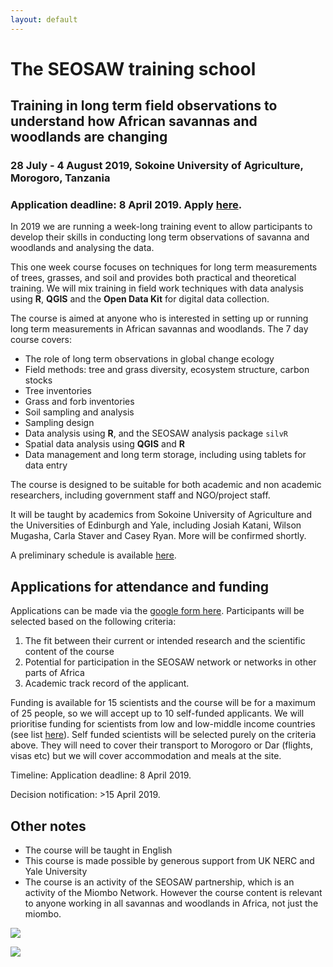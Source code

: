 ```yaml
---
layout: default
---
```


<link rel="stylesheet" href="{{ site.baseurl }}/css/MarkerCluster.css" />
<link rel="stylesheet" href="{{ site.baseurl }}/css/MarkerCluster.Default.css" />

# The SEOSAW training school
## Training in long term field observations to understand how African savannas and woodlands are changing

### 28 July - 4 August 2019, Sokoine University of Agriculture, Morogoro, Tanzania

### Application deadline: 8 April 2019. Apply [here](https://docs.google.com/forms/d/1KP5zip8e6zMjS5uDLbNECwgrw9cgV46rDQNDi0D7i78/edit).

In 2019 we are running a week-long training event to allow participants to develop their skills in conducting long term observations of savanna and woodlands and analysing the data.

This one week course focuses on techniques for long term measurements of trees, grasses, and soil and provides both practical and theoretical training. We will mix training in field work techniques  with data analysis using **R**, **QGIS** and the **Open Data Kit** for digital data collection.

The course is aimed at anyone who is interested in setting up or running long term measurements in African savannas and woodlands. The 7 day course covers:

* The role of long term observations in global change ecology
* Field methods: tree and grass diversity, ecosystem structure, carbon stocks
* Tree inventories
* Grass and forb inventories
* Soil sampling and analysis
* Sampling design
* Data analysis using **R**, and the SEOSAW analysis package `silvR`
* Spatial data analysis using **QGIS** and **R**
* Data management and long term storage, including using tablets for data entry

The course is designed to be suitable for both academic and non academic researchers, including government staff and NGO/project staff.

It will be taught by academics from Sokoine University of Agriculture and the Universities of Edinburgh and Yale, including Josiah Katani, Wilson Mugasha, Carla Staver and Casey Ryan. More will be confirmed shortly.

A preliminary schedule is available [here](./summer_school_schedule.md).

## Applications for attendance and funding
Applications can be made via the [google form here](https://docs.google.com/forms/d/1KP5zip8e6zMjS5uDLbNECwgrw9cgV46rDQNDi0D7i78/edit). Participants will be selected based on the following criteria:

1. The fit between their current or intended research and the scientific content of the course
1. Potential for participation in the SEOSAW network or networks in other parts of Africa
1. Academic track record of the applicant.

Funding is available for 15 scientists and the course will be for a maximum of 25 people, so we will accept up to 10 self-funded applicants.  We will prioritise funding for scientists from low and low-middle income countries (see list [here](http://www.oecd.org/dac/financing-sustainable-development/development-finance-standards/DAC_List_ODA_Recipients2018to2020_flows_En.pdf)). Self funded scientists will be selected purely on the criteria above. They will need to cover their transport to Morogoro or Dar (flights, visas etc) but we will cover accommodation and meals at the site.

Timeline:
Application deadline: 8 April 2019.

Decision notification: >15 April 2019.

## Other notes
* The course will be taught in English
* This course is made possible by generous support from UK NERC and Yale University
* The course is an activity of the SEOSAW partnership, which is an activity of the Miombo Network. However the course content is relevant to anyone working in all savannas and woodlands in Africa, not just the miombo.

![](https://nerc.ukri.org/nerc/assets/images/logos/nerc/nerc-logo-115.png)

![](https://yaleidentity.yale.edu/sites/default/files/images/new/logo-topper-1.png)
